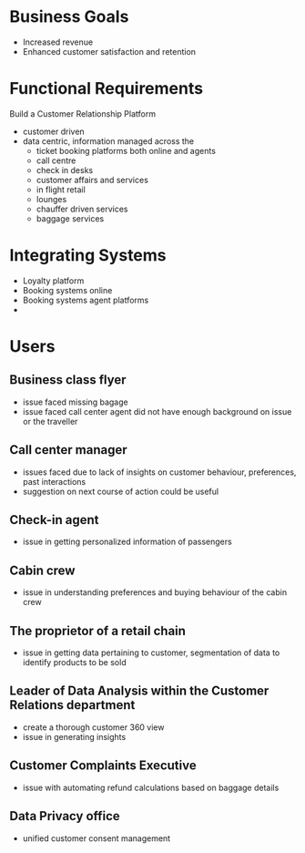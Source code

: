 # Business Goals
- Increased revenue
- Enhanced customer satisfaction and retention

# Functional Requirements
Build a Customer Relationship Platform
- customer driven
- data centric, information managed across the 
    - ticket booking platforms both online and agents
    - call centre
    - check in desks
    - customer affairs and services
    - in flight retail
    - lounges
    - chauffer driven services
    - baggage services

# Integrating Systems
- Loyalty platform
- Booking systems online 
- Booking systems agent platforms
- 

# Users

## Business class flyer
- issue faced missing bagage
- issue faced call center agent did not have enough background on issue or the traveller

## Call center manager
- issues faced due to lack of insights on customer behaviour, preferences, past interactions
- suggestion on next course of action could be useful

## Check-in agent
- issue in getting personalized information of passengers

## Cabin crew
-  issue in understanding preferences and buying behaviour of the cabin crew

## The proprietor of a retail chain
- issue in getting data pertaining to customer, segmentation of data to identify products to be sold

## Leader of Data Analysis within the Customer Relations department
- create a thorough customer 360 view
- issue in generating insights

## Customer Complaints Executive
- issue with automating refund calculations based on baggage details

## Data Privacy office
- unified customer consent
management



